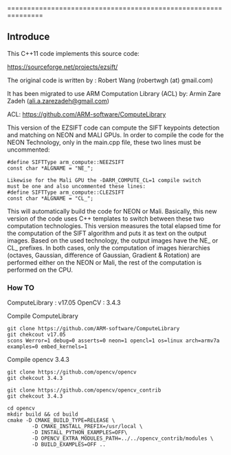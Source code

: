 ===============================================================

## Introduce

This C++11 code implements this source code:

https://sourceforge.net/projects/ezsift/

The original code is written by : Robert Wang (robertwgh (at) gmail.com)

It has been migrated to use ARM Computation Library (ACL) by: Armin Zare Zadeh (ali.a.zarezadeh@gmail.com)

ACL: https://github.com/ARM-software/ComputeLibrary

This version of the EZSIFT code can compute the SIFT keypoints 
detection and matching on NEON and MALI GPUs. In order to compile 
the code for the NEON Technology, only in the main.cpp file, 
these two lines must be uncommented:

```
#define SIFTType arm_compute::NEEZSIFT
const char *ALGNAME = "NE_";

Likewise for the Mali GPU the -DARM_COMPUTE_CL=1 compile switch 
must be one and also uncommented these lines:
#define SIFTType arm_compute::CLEZSIFT
const char *ALGNAME = "CL_";

```

This will automatically build the code for NEON or Mali. 
Basically, this new version of the code uses C++ templates 
to switch between these two computation technologies. This 
version measures the total elapsed time for the computation 
of the SIFT algorithm and puts it as text on the output images. 
Based on the used technology, the output images have the NE_ or CL_ 
prefixes. In both cases, only the computation of images hierarchies 
(octaves, Gaussian, difference of Gaussian, Gradient & Rotation) 
are performed either on the NEON or Mali, the rest of the computation 
is performed on the CPU.

### How TO

ComputeLibrary : v17.05
OpenCV : 3.4.3

Compile ComputeLibrary

```
git clone https://github.com/ARM-software/ComputeLibrary
git chekcout v17.05
scons Werror=1 debug=0 asserts=0 neon=1 opencl=1 os=linux arch=armv7a examples=0 embed_kernels=1
```

Compile opencv 3.4.3

```
git clone https://github.com/opencv/opencv
git chekcout 3.4.3

git clone https://github.com/opencv/opencv_contrib
git chekcout 3.4.3

cd opencv 
mkdir build && cd build
cmake -D CMAKE_BUILD_TYPE=RELEASE \
        -D CMAKE_INSTALL_PREFIX=/usr/local \
        -D INSTALL_PYTHON_EXAMPLES=OFF\
        -D OPENCV_EXTRA_MODULES_PATH=../../opencv_contrib/modules \
        -D BUILD_EXAMPLES=OFF ..

```

